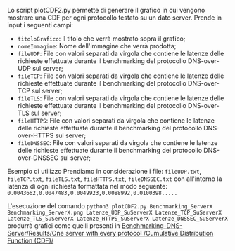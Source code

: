 

Lo script plotCDF2.py permette di generare il grafico in cui vengono mostrare una CDF per ogni protocollo testato su un dato server.
Prende in input i seguenti campi:
- `titoloGrafico`: Il titolo che verrà mostrato sopra il grafico;
- `nomeImmagine`: Nome dell'immagine che verrà prodotta;
- `fileUDP`: File con valori separati da virgola che contiene le latenze delle richieste effettuate durante il benchmarking del protocollo DNS-over-UDP sul server;
- `fileTCP`: File con valori separati da virgola che contiene le latenze delle richieste effettuate durante il benchmarking del protocollo DNS-over-TCP sul server;
- `fileTLS`: File con valori separati da virgola che contiene le latenze delle richieste effettuate durante il benchmarking del protocollo DNS-over-TLS sul server;
- `fileHTTPS`: File con valori separati da virgola che contiene le latenze delle richieste effettuate durante il benchmarking del protocollo DNS-over-HTTPS sul server;
- `fileDNSSEC`: File con valori separati da virgola che contiene le latenze delle richieste effettuate durante il benchmarking del protocollo DNS-over-DNSSEC sul server;

Esempio di utilizzo
Prendiamo in considerazione i file: `fileUDP.txt`, `fileTCP.txt`, `fileTLS.txt`, `fileHTTPS.txt`, `fileDNSSEC.txt` con all'interno la latenza di ogni richiesta formattata nel modo seguente: `0.0043662,0.0047483,0.0049923,0.0088992,0.0100398.....`

L'esecuzione del comando `python3 plotCDF2.py Benchmarking_ServerX Benchmarking_ServerX.png Latenze_UDP_SuServerX Latenze_TCP_SuServerX Latenze_TLS_SuServerX Latenze_HTTPS_SuServerX Latenze_DNSSEC_SuServerX` produrrà grafici come quelli presenti in [Benchmarking-DNS-Server/Results/One server with every protocol
/Cumulative Distribution Function (CDF)/](https://github.com/mtolkien/Benchmarking-DNS-Server/tree/main/Results/One%20server%20with%20every%20protocol/Cumulative%20Distribution%20Function%20(CDF))
